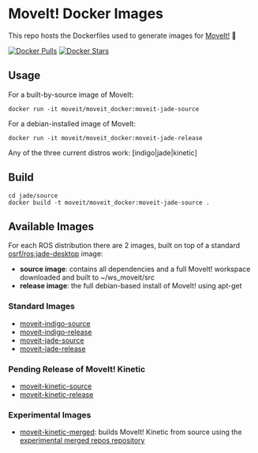# MoveIt! Docker Images
This repo hosts the Dockerfiles used to generate images for [MoveIt!](moveit.ros.org) :whale:

[![Docker Pulls](https://img.shields.io/docker/pulls/moveit/moveit_docker.svg?maxAge=2592000)](https://hub.docker.com/r/moveit/moveit_docker/)
[![Docker Stars](https://img.shields.io/docker/stars/moveit/moveit_docker.svg)](https://registry.hub.docker.com/moveit/moveit_docker/)

## Usage

For a built-by-source image of MoveIt:

    docker run -it moveit/moveit_docker:moveit-jade-source

For a debian-installed image of MoveIt:

    docker run -it moveit/moveit_docker:moveit-jade-release

Any of the three current distros work: [indigo|jade|kinetic]

## Build

    cd jade/source
    docker build -t moveit/moveit_docker:moveit-jade-source .

## Available Images

For each ROS distribution there are 2 images, built on top of a standard [osrf/ros:jade-desktop](https://github.com/osrf/docker_images/blob/master/ros/jade/jade-desktop/Dockerfile) image:

 - **source image**: contains all dependencies and a full MoveIt! workspace downloaded and built to ~/ws_moveit/src
 - **release image**: the full debian-based install of MoveIt! using apt-get

### Standard Images

 - [moveit-indigo-source](https://github.com/moveit/moveit_docker/blob/master/indigo/source/Dockerfile)
 - [moveit-indigo-release](https://github.com/moveit/moveit_docker/blob/master/indigo/release/Dockerfile)
 - [moveit-jade-source](https://github.com/moveit/moveit_docker/blob/master/jade/source/Dockerfile)
 - [moveit-jade-release](https://github.com/moveit/moveit_docker/blob/master/jade/release/Dockerfile)

### Pending Release of MoveIt! Kinetic

 - [moveit-kinetic-source](https://github.com/moveit/moveit_docker/blob/master/kinetic/source/Dockerfile)
 - [moveit-kinetic-release](https://github.com/moveit/moveit_docker/blob/master/jade/release/Dockerfile)

### Experimental Images

 - [moveit-kinetic-merged](https://github.com/moveit/moveit_docker/blob/master/kinetic/source/Dockerfile): builds MoveIt! Kinetic from source using the [experimental merged repos repository](https://github.com/moveit/moveit)

